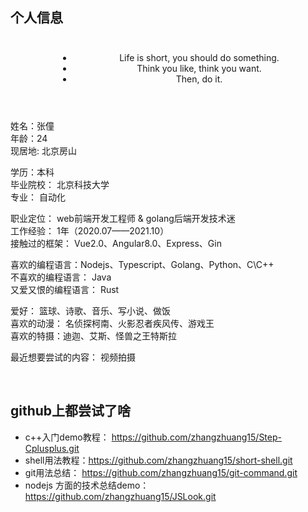 ## 个人信息

<div style="overflow: hidden">
    <div style="width: 100px;
                height: 100px;
                border-radius: 50%;
                background: url('./image/me.jpeg');
                background-position: 50% 30%;
                background-size: 100px;
                float:left;"
    >
    </div>
    <ul style="text-align: center;
               padding: 10px 0px;"
    >
      <li>Life is short, you should do something.</li>
      <li>Think you like, think you want.</li>
      <li>Then, do it.</li>
    </ul>
</div>
<br>

姓名：张僮  
年龄：24    
现居地: 北京房山  

学历：本科  
毕业院校： 北京科技大学  
专业： 自动化  

职业定位： web前端开发工程师 & golang后端开发技术迷  
工作经验： 1年（2020.07——2021.10）  
接触过的框架： Vue2.0、Angular8.0、Express、Gin

喜欢的编程语言：Nodejs、Typescript、Golang、Python、C\C++    
不喜欢的编程语言： Java  
又爱又恨的编程语言： Rust  

爱好： 篮球、诗歌、音乐、写小说、做饭  
喜欢的动漫： 名侦探柯南、火影忍者疾风传、游戏王  
喜欢的特摄：迪迦、艾斯、怪兽之王特斯拉

最近想要尝试的内容： 视频拍摄

<br>

## github上都尝试了啥

* c++入门demo教程： https://github.com/zhangzhuang15/Step-Cplusplus.git
* shell用法教程：https://github.com/zhangzhuang15/short-shell.git  
* git用法总结： https://github.com/zhangzhuang15/git-command.git  
* nodejs 方面的技术总结demo： https://github.com/zhangzhuang15/JSLook.git